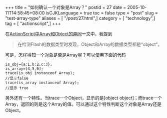 +++
title = "如何确认一个对象是Array？"
postid = 27
date = 2005-10-11T14:58:45+08:00
isCJKLanguage = true
toc = false
type = "post"
slug = "test-array-type"
aliases = [ "/post/27.html",]
category = [ "technology",]
tag = [ "actionscript",]
+++


在[ActionScript中Array和Object的异同](https://blog.zengrong.net/post/5.html)一文中，我提到  

> 在检测Flash的数据类型时发现，Object和Array的数据类型都是“object”。
> </p>

可是，怎样得知一个对象是否是Array呢？可以使用下面的代码

``` {line="1" lang="actionscript"}
is_obj={a:1,b:2,c:3};
is_array=[4,5,6];
trace(is_obj instanceof Array);
//显示false
trace(is_array instanceof Array);
//显示 true
```

另外还有一个特性。当trace一个Object，显示的是[object
object]；而trace一个Array，返回的则是这个Array的值。可以通过这个特性判断这个对象是Array还是Object。

